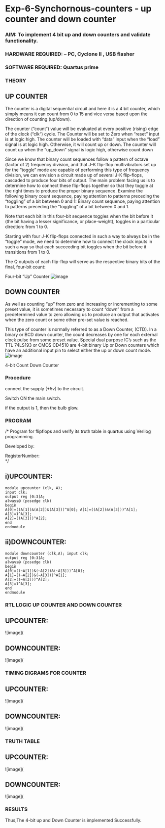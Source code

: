 # Exp-6-Synchornous-counters - up counter and down counter 
### AIM: To implement 4 bit up and down counters and validate  functionality.
### HARDWARE REQUIRED:  – PC, Cyclone II , USB flasher
### SOFTWARE REQUIRED:   Quartus prime
### THEORY 

## UP COUNTER 
The counter is a digital sequential circuit and here it is a 4 bit counter, which simply means it can count from 0 to 15 and vice versa based upon the direction of counting (up/down). 

The counter (“count“) value will be evaluated at every positive (rising) edge of the clock (“clk“) cycle.
The Counter will be set to Zero when “reset” input is at logic high.
The counter will be loaded with “data” input when the “load” signal is at logic high. Otherwise, it will count up or down.
The counter will count up when the “up_down” signal is logic high, otherwise count down

Since we know that binary count sequences follow a pattern of octave (factor of 2) frequency division, and that J-K flip-flop multivibrators set up for the “toggle” mode are capable of performing this type of frequency division, we can envision a circuit made up of several J-K flip-flops, cascaded to produce four bits of output.
The main problem facing us is to determine how to connect these flip-flops together so that they toggle at the right times to produce the proper binary sequence.
Examine the following binary count sequence, paying attention to patterns preceding the “toggling” of a bit between 0 and 1:
Binary count sequence, paying attention to patterns preceding the “toggling” of a bit between 0 and 1.

Note that each bit in this four-bit sequence toggles when the bit before it (the bit having a lesser significance, or place-weight), toggles in a particular direction: from 1 to 0.



 
 

Starting with four J-K flip-flops connected in such a way to always be in the “toggle” mode, we need to determine how to connect the clock inputs in such a way so that each succeeding bit toggles when the bit before it transitions from 1 to 0.

The Q outputs of each flip-flop will serve as the respective binary bits of the final, four-bit count:

 
 

Four-bit “Up” Counter
![image](https://user-images.githubusercontent.com/36288975/169644758-b2f4339d-9532-40c5-af40-8f4f8c942e2c.png)



## DOWN COUNTER 

As well as counting “up” from zero and increasing or incrementing to some preset value, it is sometimes necessary to count “down” from a predetermined value to zero allowing us to produce an output that activates when the zero count or some other pre-set value is reached.

This type of counter is normally referred to as a Down Counter, (CTD). In a binary or BCD down counter, the count decreases by one for each external clock pulse from some preset value. Special dual purpose IC’s such as the TTL 74LS193 or CMOS CD4510 are 4-bit binary Up or Down counters which have an additional input pin to select either the up or down count mode.
![image](https://user-images.githubusercontent.com/36288975/169644844-1a14e123-7228-4ed8-81a9-eb937dff4ac8.png)


4-bit Count Down Counter
### Procedure

 connect the supply (+5v) to the circuit.
 
 Switch ON the main switch. 
 
 if the output is 1, then the bulb glow.

### PROGRAM 
/*
Program for flipflops  and verify its truth table in quartus using Verilog programming.

Developed by: 

RegisterNumber:  
*/

## i)UPCOUNTER:
```
module upcounter (clk, A);
input clk;
output reg [0:3]A;
always@ (posedge clk)
begin
Α[0]=((A[1])&(A[2])&(A[3]))^A[0]; A[1]=((A[2])&(A[3]))^A[1]; A[3]=1^A[3];
A[2]=((A[3]))^A[2];
end
endmodule
```

## ii)DOWNCOUNTER:
```
module downcounter (clk,A); input clk;
output reg [0:3]A;
always@ (posedge clk)
begin
A[0]=((~A[1])&(~A[2])&(~A[3]))^A[0];
A[1]=((~A[2])&(~A[3]))^A[1];
A[2]=((~A[3]))^A[2];
A[3]=1^A[3];
end
endmodule
```

### RTL LOGIC UP COUNTER AND DOWN COUNTER  

## UPCOUNTER:

![image](

## DOWNCOUNTER:

![image](

### TIMING DIGRAMS FOR COUNTER  

## UPCOUNTER:

![image](

## DOWNCOUNTER:

![image](

### TRUTH TABLE 

## UPCOUNTER:

![image](

## DOWNCOUNTER:

![image](

### RESULTS 
Thus,The 4-bit up and Down Counter is implemented Successfully.
